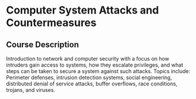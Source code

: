 
# Computer System Attacks and Countermeasures

## Course Description
Introduction to network and computer security with a focus on how intruders gain access to systems, how they escalate privileges, and what steps can be taken to secure a system against such attacks. Topics include: Perimeter defenses, intrusion detection systems, social engineering, distributed denial of service attacks, buffer overflows, race conditions, trojans, and viruses.


